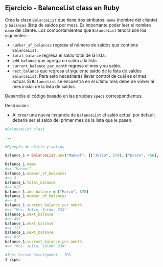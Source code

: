 ## Ejercicio - BalanceList class en Ruby

Crea la clase `BalanceList` que tiene dos atributos: `name` (nombre del cliente) y `balances` (lista de saldos por mes). Es importante poder leer el nombre `name` del cliente. Los comportamientos que `BalanceList` tendrá son los siguientes:

- `number_of_balances` regresa el número de saldos que contiene `BalanceList`.
- `total_balance` regresa el saldo total de la lista.
- `add_balance` que agrega un saldo a la lista.
- `current_balance_per_month` regresa el mes y su saldo.
- `next_balance` que regresa el siguiente saldo de la lista de saldos `BalanceList`. Para esto necesitarás llevar control de cuál es el mes actual. Si `BalanceList` se encuentra en el último mes debe de volver al mes inicial de la lista de saldos.

Desarrolla el código basado en las pruebas `specs` correspondientes.

Restricción: 

- Al crear una nueva instancia de `BalanceList` el saldo actual por default debería ser el saldo del primer mes de la lista que le pasen.

```ruby
#BalanceList class

...

```

```ruby
#Ejemplo de objeto y salida

balance_1 = BalanceList.new("Manuel", [["Julio", 234], ["Enero", 456], ["Agosto", 123]])

balance_1.name
#=> "Manuel"
balance_1.number_of_balances
#=> 3
balance_1.total_balance
#=> 813
balance_1.add_balance = ["Marzo", 678]
balance_1.number_of_balances
#=> 4
balance_1.current_balance_per_month 
#=> "Mes: Julio, Saldo: 234"
balance_1.next_balance
#=> 456
balance_1.next_balance
#=> 123
balance_1.next_balance
#=> 678
balance_1.current_balance_per_month
#=> "Mes: Julio, Saldo: 234"


```

```ruby
#Test Driven Development - TDD
$ rspec
```



</xmp>
<script src="http://strapdownjs.com/v/0.2/strapdown.js"></script>
</html>
